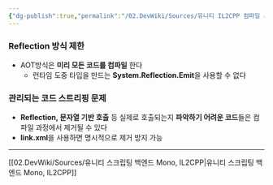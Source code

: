 ```yaml
---
{"dg-publish":true,"permalink":"/02.DevWiki/Sources/유니티 IL2CPP 컴파일 시 유의사항/","noteIcon":"","created":"2024-09-15T18:29:30.000+09:00","updated":"2025-07-19T22:58:36.985+09:00"}
---
```


### Reflection 방식 제한
* AOT방식은 **미리 모든 코드를 컴파일** 한다
	* 런타임 도중 타입을 만드는 **System.Reflection.Emit**을 사용할 수 없다

### 관리되는 코드 스트리핑 문제
* **Reflection, 문자열 기반 호출** 등 실제로 호출되는지 **파악하기 어려운 코드**들은 컴파일 과정에서 제거될 수 있다
* **link.xml**을 사용하면 명시적으로 제거 방지 가능

---
[[02.DevWiki/Sources/유니티 스크립팅 백엔드 Mono, IL2CPP\|유니티 스크립팅 백엔드 Mono, IL2CPP]]